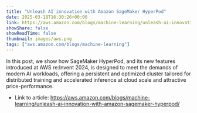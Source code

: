 ```yaml
---
title: "Unleash AI innovation with Amazon SageMaker HyperPod"
date: 2025-03-18T16:30:26+00:00
link: https://aws.amazon.com/blogs/machine-learning/unleash-ai-innovation-with-amazon-sagemaker-hyperpod/
showShare: false
showReadTime: false
thumbnail: images/aws.png
tags: ["aws.amazon.com/blogs/machine-learning"]
---
```

In this post, we show how SageMaker HyperPod, and its new features introduced at AWS re:Invent 2024, is designed to meet the demands of modern AI workloads, offering a persistent and optimized cluster tailored for distributed training and accelerated inference at cloud scale and attractive price-performance.

- Link to article: https://aws.amazon.com/blogs/machine-learning/unleash-ai-innovation-with-amazon-sagemaker-hyperpod/